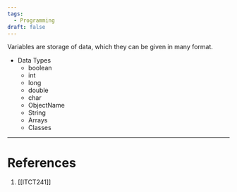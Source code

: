 ```yaml
---
tags:
  - Programming
draft: false
---
```


Variables are storage of data, which they can be given in many format.

- Data Types
	- boolean
	- int
	- long
	- double
	- char
	- ObjectName
	- String
	- Arrays
	- Classes


---
# References
1. [[ITCT241]]